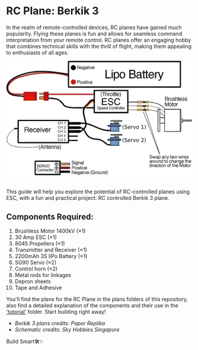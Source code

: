 # RC Plane: Berkik 3


In the realm of remote-controlled devices, RC planes have gained much popularity. Flying these planes is fun and allows for seamless command interpretation from your remote control. RC planes offer an engaging hobby that combines technical skills with the thrill of flight, making them appealing to enthusiasts of all ages.

![Rc-Plane-Berkik](./image/berkik.png)

This guide will help you explore the potential of RC-controlled planes using ESC, with a fun and practical project: RC controlled Berkik 3 plane.

## Components Required: 
1. Brushless Motor 1400kV (×1)
2. 30 Amp ESC (×1)
3. 8045 Propellers (×1)
4. Transmitter and Receiver (×1)
5. 2200mAh 3S liPo Battery (×1)
6. SG90 Servo (×2)
7. Control horn (×2)
8. Metal rods for linkages
9. Depron sheets
10. Tape and Adhesive


You'll find the plans for the RC Plane in the plans folders of this repository, also find a detailed explanation of the components and their use in the ['tutorial'](./tutorial/tutorial.md) folder. Start building right away!

- *Berkik 3 plans credits: Paper Replika*
- *Schematic credits: Sky Hobbies Singapore*

Build Smart🛠️✨

